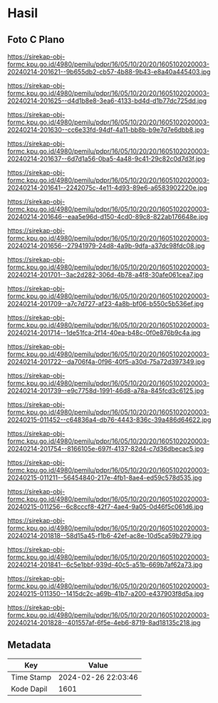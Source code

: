 # Hasil

## Foto C Plano

https://sirekap-obj-formc.kpu.go.id/4980/pemilu/pdpr/16/05/10/20/20/1605102020003-20240214-201621--9b655db2-cb57-4b88-9b43-e8a40a445403.jpg

https://sirekap-obj-formc.kpu.go.id/4980/pemilu/pdpr/16/05/10/20/20/1605102020003-20240214-201625--d4d1b8e8-3ea6-4133-bd4d-d1b77dc725dd.jpg

https://sirekap-obj-formc.kpu.go.id/4980/pemilu/pdpr/16/05/10/20/20/1605102020003-20240214-201630--cc6e33fd-94df-4a11-bb8b-b9e7d7e6dbb8.jpg

https://sirekap-obj-formc.kpu.go.id/4980/pemilu/pdpr/16/05/10/20/20/1605102020003-20240214-201637--6d7d1a56-0ba5-4a48-9c41-29c82c0d7d3f.jpg

https://sirekap-obj-formc.kpu.go.id/4980/pemilu/pdpr/16/05/10/20/20/1605102020003-20240214-201641--2242075c-4e11-4d93-89e6-a6583902220e.jpg

https://sirekap-obj-formc.kpu.go.id/4980/pemilu/pdpr/16/05/10/20/20/1605102020003-20240214-201646--eaa5e96d-d150-4cd0-89c8-822ab176648e.jpg

https://sirekap-obj-formc.kpu.go.id/4980/pemilu/pdpr/16/05/10/20/20/1605102020003-20240214-201656--27941979-24d8-4a9b-9dfa-a37dc98fdc08.jpg

https://sirekap-obj-formc.kpu.go.id/4980/pemilu/pdpr/16/05/10/20/20/1605102020003-20240214-201701--3ac2d282-306d-4b78-a4f8-30afe061cea7.jpg

https://sirekap-obj-formc.kpu.go.id/4980/pemilu/pdpr/16/05/10/20/20/1605102020003-20240214-201709--a7c7d727-af23-4a8b-bf06-b550c5b536ef.jpg

https://sirekap-obj-formc.kpu.go.id/4980/pemilu/pdpr/16/05/10/20/20/1605102020003-20240214-201714--1de51fca-2f14-40ea-b48c-0f0e876b9c4a.jpg

https://sirekap-obj-formc.kpu.go.id/4980/pemilu/pdpr/16/05/10/20/20/1605102020003-20240214-201722--da706f4a-0f96-40f5-a30d-75a72d397349.jpg

https://sirekap-obj-formc.kpu.go.id/4980/pemilu/pdpr/16/05/10/20/20/1605102020003-20240214-201739--e9c7758d-1991-46d8-a78a-845fcd3c6125.jpg

https://sirekap-obj-formc.kpu.go.id/4980/pemilu/pdpr/16/05/10/20/20/1605102020003-20240215-011452--c64836a4-db76-4443-836c-39a486d64622.jpg

https://sirekap-obj-formc.kpu.go.id/4980/pemilu/pdpr/16/05/10/20/20/1605102020003-20240214-201754--8166105e-697f-4137-82d4-c7d36dbecac5.jpg

https://sirekap-obj-formc.kpu.go.id/4980/pemilu/pdpr/16/05/10/20/20/1605102020003-20240215-011211--56454840-217e-4fb1-8ae4-ed59c578d535.jpg

https://sirekap-obj-formc.kpu.go.id/4980/pemilu/pdpr/16/05/10/20/20/1605102020003-20240215-011256--6c8cccf8-42f7-4ae4-9a05-0d46f5c061d6.jpg

https://sirekap-obj-formc.kpu.go.id/4980/pemilu/pdpr/16/05/10/20/20/1605102020003-20240214-201818--58d15a45-f1b6-42ef-ac8e-10d5ca59b279.jpg

https://sirekap-obj-formc.kpu.go.id/4980/pemilu/pdpr/16/05/10/20/20/1605102020003-20240214-201841--6c5e1bbf-939d-40c5-a51b-669b7af62a73.jpg

https://sirekap-obj-formc.kpu.go.id/4980/pemilu/pdpr/16/05/10/20/20/1605102020003-20240215-011350--1415dc2c-a69b-41b7-a200-e437903f8d5a.jpg

https://sirekap-obj-formc.kpu.go.id/4980/pemilu/pdpr/16/05/10/20/20/1605102020003-20240214-201828--401557af-6f5e-4eb6-8719-8ad18135c218.jpg


## Metadata

| Key        | Value               |
| ---------- | ------------------- |
| Time Stamp | 2024-02-26 22:03:46 |
| Kode Dapil | 1601                |



